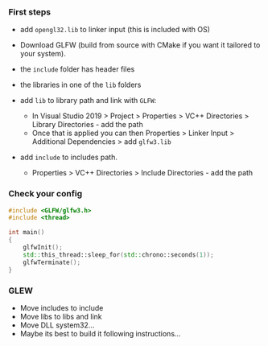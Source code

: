 ### First steps

- add `opengl32.lib` to linker input (this is included with OS)

- Download GLFW (build from source with CMake if you want it tailored to your system).
- the `include` folder has header files
- the libraries in one of the `lib` folders
- add `lib` to library path and link with `GLFW`:
    - In Visual Studio 2019 > Project > Properties > VC++ Directories > Library Directories - add the path
    - Once that is applied you can then Properties > Linker Input > Additional Dependencies > add `glfw3.lib`
- add `include` to includes path.
    - Properties > VC++ Directories > Include Directories - add the path

### Check your config

```c++
#include <GLFW/glfw3.h>
#include <thread>

int main()
{
    glfwInit();
    std::this_thread::sleep_for(std::chrono::seconds(1));
    glfwTerminate();
}
```


### GLEW

- Move includes to include
- Move libs to libs and link
- Move DLL system32...
- Maybe its best to build it following instructions...


